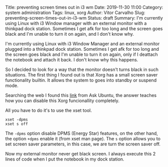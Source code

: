 Title: preventing screen times out in i3 wm 
Date: 2019-11-30 11:00
Category: system administration 
Tags: linux, xorg 
Author: Vitor Carvalho 
Slug: preventing-screen-times-out-in-i3-wm 
Status: draft
Summary: I'm currently using Linux with i3 Window manager with an external monitor with a thinkpad dock station.  Sometimes I get afk for too long and the screen goes black and I'm unable to turn it on again, and I don't know why.


I'm currently using Linux with i3 Window Manager and an external monitor
plugged into a thinkpad dock station.  Sometimes I get afk for too long and the
screen goes black and I'm unable to turn it on again, only if I deattach the
notebook and attach it back. I don't know why this happens.

So I decided to look for a way that the monitor doesn't turns black in such
situations. The first thing I found out is that Xorg has a small screen saver
functionality builtin. It allows the system to goes into standby or suspend
mode.

Searching the web I found this [link](https://askubuntu.com/questions/763994/screen-times-out-in-i3-wm) 
from Ask Ubuntu, the answer teaches how you can disable this Xorg funcionallity
completely.

All you have to do it's to use the xset tool.

```
xset -dpms
xset s off
```

The `-dpms` option disable DPMS (Energy Star) features, on the other hand, the
option `+dpms` enable it (from xset man page).
The `s` option allows you to set screen saver parameters, in this case, we are
turn the screen saver off.

Now my external monitor never get black screen. I always execute this 2 lines
of code when I put the notebook in my dock station.
